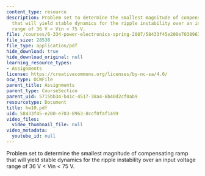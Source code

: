 ```yaml
---
content_type: resource
description: Problem set to determine the smallest magnitude of compensating ramp
  that will yield stable dynamics for the ripple instability over an input voltage
  range of 36 V < Vin < 75 V.
file: /courses/6-334-power-electronics-spring-2007/58433f45e200e70389638ccf0faf1499_hw10.pdf
file_size: 28538
file_type: application/pdf
hide_download: true
hide_download_original: null
learning_resource_types:
- Assignments
license: https://creativecommons.org/licenses/by-nc-sa/4.0/
ocw_type: OCWFile
parent_title: Assignments
parent_type: CourseSection
parent_uid: 5715bb34-b41c-4517-38a4-6b40d2cf0ab9
resourcetype: Document
title: hw10.pdf
uid: 58433f45-e200-e703-8963-8ccf0faf1499
video_files:
  video_thumbnail_file: null
video_metadata:
  youtube_id: null
---
```

Problem set to determine the smallest magnitude of compensating ramp that will yield stable dynamics for the ripple instability over an input voltage range of 36 V < Vin < 75 V.